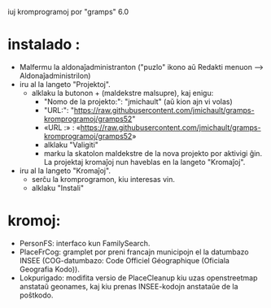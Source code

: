 iuj kromprogramoj por "gramps" 6.0

# instalado :
* Malfermu la aldonaĵadministranton ("puzlo" ikono aŭ Redakti menuon --> Aldonaĵadministrilon)
* iru al la langeto "Projektoj".
  * alklaku la butonon + (maldekstre malsupre), kaj enigu:
    * "Nomo de la projekto:": "jmichault" (aŭ kion ajn vi volas)
    * "URL:": "<https://raw.githubusercontent.com/jmichault/gramps-kromprogramoj/gramps52>"
    * «URL :» : «<https://raw.githubusercontent.com/jmichault/gramps-kromprogramoj/gramps52>»
    * alklaku "Valigiti"
    * marku la skatolon maldekstre de la nova projekto por aktivigi ĝin.
       La projektaj kromaĵoj nun haveblas en la langeto "Kromaĵoj".
* iru al la langeto "Kromaĵoj".
  * serĉu la kromprogramon, kiu interesas vin.
  * alklaku "Instali"

# kromoj:
  * PersonFS: interfaco kun FamilySearch.
  * PlaceFrCog: gramplet por preni francajn municipojn el la datumbazo INSEE (COG-datumbazo: Code Officiel Géographique (Oficiala Geografia Kodo)).
  * Lokpurigado: modifita versio de PlaceCleanup kiu uzas openstreetmap anstataŭ geonames, kaj kiu prenas INSEE-kodojn anstataŭe de la poŝtkodo.
